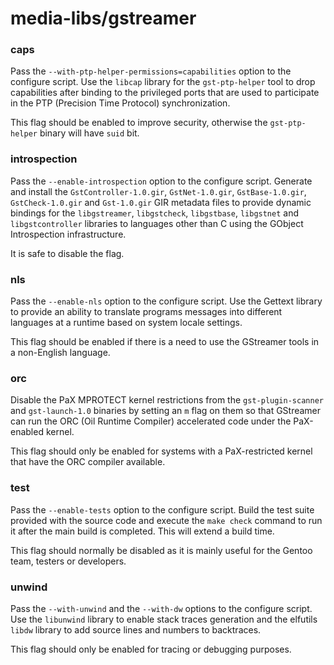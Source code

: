 # media-libs/gstreamer

### caps
Pass the `--with-ptp-helper-permissions=capabilities` option to the configure script. Use the `libcap` library for the `gst-ptp-helper` tool to drop capabilities after binding to the privileged ports that are used to participate in the PTP (Precision Time Protocol) synchronization.

This flag should be enabled to improve security, otherwise the `gst-ptp-helper` binary will have `suid` bit.

### introspection
Pass the `--enable-introspection` option to the configure script. Generate and install the `GstController-1.0.gir`, `GstNet-1.0.gir`, `GstBase-1.0.gir`, `GstCheck-1.0.gir` and `Gst-1.0.gir` GIR metadata files to provide dynamic bindings for the `libgstreamer`, `libgstcheck`, `libgstbase`, `libgstnet` and `libgstcontroller` libraries to languages other than C using the GObject Introspection infrastructure.

It is safe to disable the flag.

### nls
Pass the `--enable-nls` option to the configure script. Use the Gettext library to provide an ability to translate programs messages into different languages at a runtime based on system locale settings.

This flag should be enabled if there is a need to use the GStreamer tools in a non-English language.

### orc
Disable the PaX MPROTECT kernel restrictions from the `gst-plugin-scanner` and `gst-launch-1.0` binaries by setting an `m` flag on them so that GStreamer can run the ORC (Oil Runtime Compiler) accelerated code under the PaX-enabled kernel.

This flag should only be enabled for systems with a PaX-restricted kernel that have the ORC compiler available.

### test
Pass the `--enable-tests` option to the configure script. Build the test suite provided with the source code and execute the `make check` command to run it after the main build is completed. This will extend a build time.

This flag should normally be disabled as it is mainly useful for the Gentoo team, testers or developers.

### unwind
Pass the `--with-unwind` and the `--with-dw` options to the configure script. Use the `libunwind` library to enable stack traces generation and the elfutils `libdw` library to add source lines and numbers to backtraces.

This flag should only be enabled for tracing or debugging purposes.
